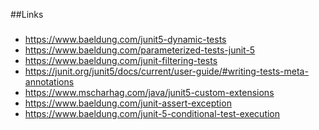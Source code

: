 ##Links

###
* https://www.baeldung.com/junit5-dynamic-tests
* https://www.baeldung.com/parameterized-tests-junit-5
* https://www.baeldung.com/junit-filtering-tests
* https://junit.org/junit5/docs/current/user-guide/#writing-tests-meta-annotations
* https://www.mscharhag.com/java/junit5-custom-extensions
* https://www.baeldung.com/junit-assert-exception
* https://www.baeldung.com/junit-5-conditional-test-execution